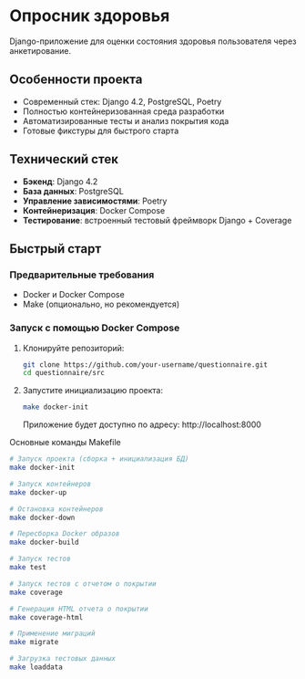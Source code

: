 # Опросник здоровья

Django-приложение для оценки состояния здоровья пользователя через анкетирование.

## Особенности проекта

- Современный стек: Django 4.2, PostgreSQL, Poetry
- Полностью контейнеризованная среда разработки
- Автоматизированные тесты и анализ покрытия кода
- Готовые фикстуры для быстрого старта

## Технический стек

- **Бэкенд**: Django 4.2
- **База данных**: PostgreSQL
- **Управление зависимостями**: Poetry
- **Контейнеризация**: Docker Compose
- **Тестирование**: встроенный тестовый фреймворк Django + Coverage

## Быстрый старт

### Предварительные требования

- Docker и Docker Compose
- Make (опционально, но рекомендуется)

### Запуск с помощью Docker Compose

1. Клонируйте репозиторий:
   ```bash
   git clone https://github.com/your-username/questionnaire.git
   cd questionnaire/src
   ```

2. Запустите инициализацию проекта:
   ```bash
   make docker-init
   ```
   Приложение будет доступно по адресу: http://localhost:8000

Основные команды Makefile
```bash
# Запуск проекта (сборка + инициализация БД)
make docker-init

# Запуск контейнеров
make docker-up

# Остановка контейнеров
make docker-down

# Пересборка Docker образов
make docker-build

# Запуск тестов
make test

# Запуск тестов с отчетом о покрытии
make coverage

# Генерация HTML отчета о покрытии
make coverage-html

# Применение миграций
make migrate

# Загрузка тестовых данных
make loaddata
```
